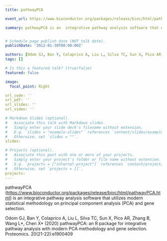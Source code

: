 ```yaml
---
title: pathwayPCA

event_url: https://www.bioconductor.org/packages/release/bioc/html/pathwayPCA.html

summary: pathwayPCA is an  integrative pathway analysis software that utilizes modern statistical methodology on principal component analysis (PCA) and gene selection. 


# Schedule page publish date (NOT talk date).
publishDate: '2012-01-30T00:00:00Z'

authors: [Odom GJ, Ban Y, Colaprico A, Liu L, Silva TC, Sun X, Pico AR, Zhang B, Wang L*, Chen X*]
tags: []

# Is this a featured talk? (true/false)
featured: false

image:
  focal_point: Right

url_code: ''
url_pdf: ''
url_slides: ''
url_video: ''

# Markdown Slides (optional).
#   Associate this talk with Markdown slides.
#   Simply enter your slide deck's filename without extension.
#   E.g. `slides = "example-slides"` references `content/slides/example-slides.md`.
#   Otherwise, set `slides = ""`.
slides:

# Projects (optional).
#   Associate this post with one or more of your projects.
#   Simply enter your project's folder or file name without extension.
#   E.g. `projects = ["internal-project"]` references `content/project/deep-learning/index.md`.
#   Otherwise, set `projects = []`.
projects:
---
```

pathwayPCA (https://www.bioconductor.org/packages/release/bioc/html/pathwayPCA.html) is an  integrative pathway analysis software that utilizes modern statistical methodology on principal component analysis (PCA) and gene selection. 

Odom GJ, Ban Y, Colaprico A, Liu L, Silva TC, Sun X, Pico AR, Zhang B, Wang L*, Chen X* (2020) pathwayPCA: an R package for integrative pathway analysis with modern PCA methodology and gene selection. Proteomics. 20(21-22):e1900409 
